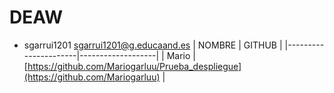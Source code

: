 # DEAW

* sgarrui1201 <sgarrui1201@g.educaand.es>
| NOMBRE               | GITHUB            |
|----------------------|-------------------|
| Mario | [https://github.com/Mariogarluu/Prueba_despliegue](https://github.com/Mariogarluu) |
